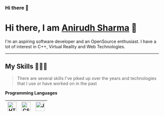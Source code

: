 ### Hi there 👋

<!--
**anirudh357/anirudh357** is a ✨ _special_ ✨ repository because its `README.md` (this file) appears on your GitHub profile.

Here are some ideas to get you started:
-->
<h1> Hi there, I am <a href="https://github.com/anirudh357" rel="nofollow">Anirudh Sharma</a> 👋 </h1>

I'm an aspiring software developer and an OpenSource enthusiast. I have a lot of interest in C++, Virtual Reality and Web Technologies.
<hr>

<h2> My Skills 👨🏽‍💻 </h2>

> There are several skills I've piked up over the years and technologies that I use or have worked on in the past

<p dir="auto"><strong>Programming Languages </strong></p>
<table>
<thead>
<tr>
<th><a target="_blank" rel="noopener noreferrer" href="https://github.com/sanjyotpanure/sanjyotpanure/blob/main/icons/Python.png"><img alt="HTML" width="30px" src="https://github.com/sanjyotpanure/sanjyotpanure/blob/main/icons/Python.png" style="max-width: 100%;"></a></th>
<th><a target="_blank" rel="noopener noreferrer" href="https://github.com/sanjyotpanure/sanjyotpanure/blob/main/icons/C++.png"><img alt="CSS" width="30px" src="https://github.com/sanjyotpanure/sanjyotpanure/blob/main/icons/C++.png" style="max-width: 100%;"></a></th>
<th><a target="_blank" rel="noopener noreferrer" href="https://github.com/sanjyotpanure/sanjyotpanure/blob/main/icons/JAVA.png"><img alt="JavaScript" width="30px" src="https://github.com/sanjyotpanure/sanjyotpanure/blob/main/icons/JAVA.png" style="max-width: 100%;"></a></th>
</tr>
</thead>

</table>
